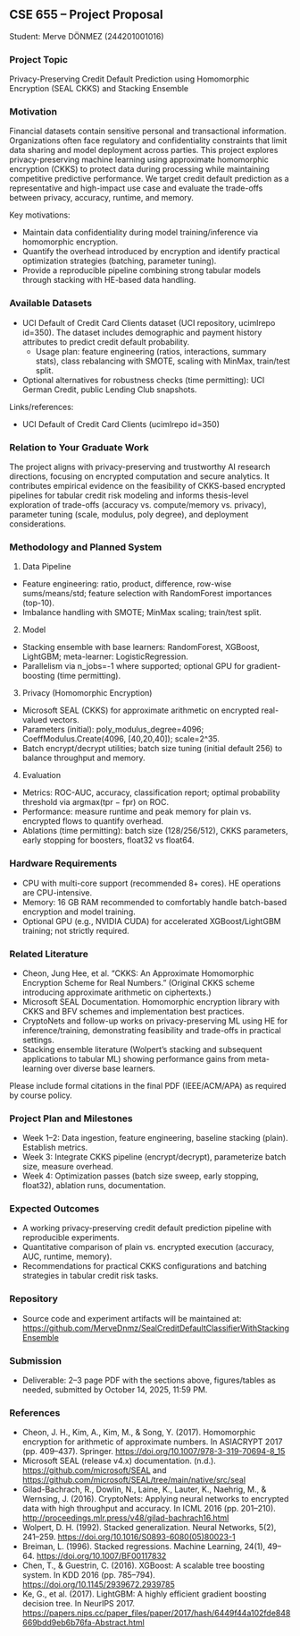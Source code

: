 ## CSE 655 – Project Proposal

Student: Merve DÖNMEZ (244201001016)

### Project Topic
Privacy-Preserving Credit Default Prediction using Homomorphic Encryption (SEAL CKKS) and Stacking Ensemble

### Motivation
Financial datasets contain sensitive personal and transactional information. Organizations often face regulatory and confidentiality constraints that limit data sharing and model deployment across parties. This project explores privacy-preserving machine learning using approximate homomorphic encryption (CKKS) to protect data during processing while maintaining competitive predictive performance. We target credit default prediction as a representative and high-impact use case and evaluate the trade-offs between privacy, accuracy, runtime, and memory.

Key motivations:
- Maintain data confidentiality during model training/inference via homomorphic encryption.
- Quantify the overhead introduced by encryption and identify practical optimization strategies (batching, parameter tuning).
- Provide a reproducible pipeline combining strong tabular models through stacking with HE-based data handling.

### Available Datasets
- UCI Default of Credit Card Clients dataset (UCI repository, ucimlrepo id=350). The dataset includes demographic and payment history attributes to predict credit default probability.
  - Usage plan: feature engineering (ratios, interactions, summary stats), class rebalancing with SMOTE, scaling with MinMax, train/test split.
- Optional alternatives for robustness checks (time permitting): UCI German Credit, public Lending Club snapshots.

Links/references:
- UCI Default of Credit Card Clients (ucimlrepo id=350)

### Relation to Your Graduate Work
The project aligns with privacy-preserving and trustworthy AI research directions, focusing on encrypted computation and secure analytics. It contributes empirical evidence on the feasibility of CKKS-based encrypted pipelines for tabular credit risk modeling and informs thesis-level exploration of trade-offs (accuracy vs. compute/memory vs. privacy), parameter tuning (scale, modulus, poly degree), and deployment considerations.

### Methodology and Planned System
1) Data Pipeline
- Feature engineering: ratio, product, difference, row-wise sums/means/std; feature selection with RandomForest importances (top-10).
- Imbalance handling with SMOTE; MinMax scaling; train/test split.

2) Model
- Stacking ensemble with base learners: RandomForest, XGBoost, LightGBM; meta-learner: LogisticRegression.
- Parallelism via n_jobs=-1 where supported; optional GPU for gradient-boosting (time permitting).

3) Privacy (Homomorphic Encryption)
- Microsoft SEAL (CKKS) for approximate arithmetic on encrypted real-valued vectors.
- Parameters (initial): poly_modulus_degree=4096; CoeffModulus.Create(4096, [40,20,40]); scale=2^35.
- Batch encrypt/decrypt utilities; batch size tuning (initial default 256) to balance throughput and memory.

4) Evaluation
- Metrics: ROC-AUC, accuracy, classification report; optimal probability threshold via argmax(tpr − fpr) on ROC.
- Performance: measure runtime and peak memory for plain vs. encrypted flows to quantify overhead.
- Ablations (time permitting): batch size (128/256/512), CKKS parameters, early stopping for boosters, float32 vs float64.

### Hardware Requirements
- CPU with multi-core support (recommended 8+ cores). HE operations are CPU-intensive.
- Memory: 16 GB RAM recommended to comfortably handle batch-based encryption and model training.
- Optional GPU (e.g., NVIDIA CUDA) for accelerated XGBoost/LightGBM training; not strictly required.

### Related Literature
- Cheon, Jung Hee, et al. “CKKS: An Approximate Homomorphic Encryption Scheme for Real Numbers.” (Original CKKS scheme introducing approximate arithmetic on ciphertexts.)
- Microsoft SEAL Documentation. Homomorphic encryption library with CKKS and BFV schemes and implementation best practices.
- CryptoNets and follow-up works on privacy-preserving ML using HE for inference/training, demonstrating feasibility and trade-offs in practical settings.
- Stacking ensemble literature (Wolpert’s stacking and subsequent applications to tabular ML) showing performance gains from meta-learning over diverse base learners.

Please include formal citations in the final PDF (IEEE/ACM/APA) as required by course policy.

### Project Plan and Milestones
- Week 1–2: Data ingestion, feature engineering, baseline stacking (plain). Establish metrics.
- Week 3: Integrate CKKS pipeline (encrypt/decrypt), parameterize batch size, measure overhead.
- Week 4: Optimization passes (batch size sweep, early stopping, float32), ablation runs, documentation.

### Expected Outcomes
- A working privacy-preserving credit default prediction pipeline with reproducible experiments.
- Quantitative comparison of plain vs. encrypted execution (accuracy, AUC, runtime, memory).
- Recommendations for practical CKKS configurations and batching strategies in tabular credit risk tasks.

### Repository
- Source code and experiment artifacts will be maintained at: https://github.com/MerveDnmz/SealCreditDefaultClassifierWithStackingEnsemble

### Submission
- Deliverable: 2–3 page PDF with the sections above, figures/tables as needed, submitted by October 14, 2025, 11:59 PM.

### References
- Cheon, J. H., Kim, A., Kim, M., & Song, Y. (2017). Homomorphic encryption for arithmetic of approximate numbers. In ASIACRYPT 2017 (pp. 409–437). Springer. https://doi.org/10.1007/978-3-319-70694-8_15
- Microsoft SEAL (release v4.x) documentation. (n.d.). https://github.com/microsoft/SEAL and https://github.com/microsoft/SEAL/tree/main/native/src/seal
- Gilad-Bachrach, R., Dowlin, N., Laine, K., Lauter, K., Naehrig, M., & Wernsing, J. (2016). CryptoNets: Applying neural networks to encrypted data with high throughput and accuracy. In ICML 2016 (pp. 201–210). http://proceedings.mlr.press/v48/gilad-bachrach16.html
- Wolpert, D. H. (1992). Stacked generalization. Neural Networks, 5(2), 241–259. https://doi.org/10.1016/S0893-6080(05)80023-1
- Breiman, L. (1996). Stacked regressions. Machine Learning, 24(1), 49–64. https://doi.org/10.1007/BF00117832
- Chen, T., & Guestrin, C. (2016). XGBoost: A scalable tree boosting system. In KDD 2016 (pp. 785–794). https://doi.org/10.1145/2939672.2939785
- Ke, G., et al. (2017). LightGBM: A highly efficient gradient boosting decision tree. In NeurIPS 2017. https://papers.nips.cc/paper_files/paper/2017/hash/6449f44a102fde848669bdd9eb6b76fa-Abstract.html



